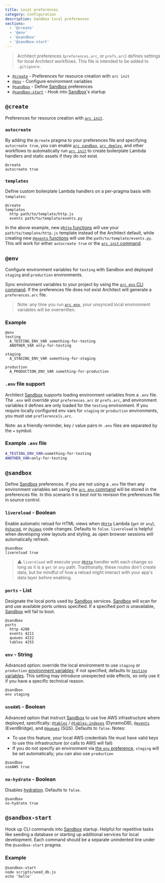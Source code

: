 ```yaml
---
title: Local preferences
category: Configuration
description: Sandbox local preferences
sections:
  - '@create'
  - '@env'
  - '@sandbox'
  - '@sandbox-start'
---
```


> Architect preferences (`preferences.arc`, or `prefs.arc`) defines settings for local Architect workflows. This file is intended to be added to `.gitignore`.

- [`@create`](#%40create) - Preferences for resource creation with `arc init`
- [`@env`](#%40env) - Configure environment variables
- [`@sandbox`](#%40sandbox) - Define [Sandbox][sandbox] preferences
- [`@sandbox-start`](#%40sandbox-start) - Hook into [Sandbox][sandbox]'s startup

## `@create`

Preferences for resource creation with [`arc init`][init].

### `autocreate`

By adding the `@create` pragma to your preferences file and specifying `autocreate true`, you can enable [`arc sandbox`][sandbox], [`arc deploy`][deploy], and other workflows to automatically run [`arc init`][init] to create boilerplate Lambda handlers and static assets if they do not exist.

```arc
@create
autocreate true
```

### `templates`

Define custom boilerplate Lambda handlers on a per-pragma basis with `templates`:

```arc
@create
templates
  http path/to/template/http.js
  events path/to/template/events.py
```

In the above example, new [`@http` functions][http] will use your `path/to/template/http.js` template instead of the Architect default, while creating new [`@events` functions][events] will use the `path/to/template/events.py`. This will work for either `autocreate true` or the [`arc init` command][init].

## `@env`

Configure environment variables for `testing` with Sandbox and deployed `staging` and `production` environments.

Sync environment variables to your project by using the [`arc env` CLI command][env]. If the preferences file does not exist Architect will generate a `preferences.arc` file.

> Note: any time you run [`arc env`][env], your unsynced local environment variables will be overwritten.

### Example

```arc
@env
testing
  A_TESTING_ENV_VAR something-for-testing
  ANOTHER_VAR only-for-testing

staging
  A_STAGING_ENV_VAR something-for-staging

production
  A_PRODUCTION_ENV_VAR something-for-production
```

### `.env` file support

Architect [Sandbox][sandbox] supports loading environment variables from a `.env` file. The `.env` will override your `preferences.arc` or `prefs.arc`, and environment variables it defines are only loaded for the `testing` environment. If you require locally configured env vars for `staging` or `production` environments, you must use `pref[erence]s.arc`.

Note: as a friendly reminder, key / value pairs in `.env` files are separated by the `=` symbol.

### Example `.env` file

```bash
A_TESTING_ENV_VAR=something-for-testing
ANOTHER_VAR=only-for-testing
```

## `@sandbox`

Define [Sandbox][sandbox] preferences. If you are not using a `.env` file then any environment variables set using the [`arc env` command][env] will be stored in the preferences file. In this scenario it is best _not_ to revision the preferences file in source control.

### `livereload` - Boolean

Enable automatic reload for HTML views when [`@http`][http] Lambda (`get` or `any`), [`@shared`][shared], or [`@views`][views] code changes. Defaults to `false`. `livereload` is helpful when developing view layouts and styling, as open browser sessions will automatically refresh.

```arc
@sandbox
livereload true
```

> ⚠️ `livereload` will execute your [`@http`][http] handler with each change so long as it is a `get` or `any` path. Traditionally, these routes don't create data, but be mindful of how a reload might interact with your app's data layer before enabling.

### `ports` - List

Designate the local ports used by [Sandbox][sandbox] services. [Sandbox][sandbox] will scan for and use available ports unless specified. If a specified port is unavailable, [Sandbox][sandbox] will fail to boot.

```arc
@sandbox
ports
  http 4200
  events 4211
  queues 4222
  tables 4255
```

### `env` - String

Advanced option: override the local environment to use `staging` or `production` [environment variables][env]; if not specified, defaults to [`testing` variables](#%40env). This setting may introduce unexpected side effects, so only use it if you have a specific technical reason.

```arc
@sandbox
env staging
```

### `useAWS` - Boolean

Advanced option that instruct [Sandbox][sandbox] to use live AWS infrastructure where deployed, specifically: [`@tables`][tables] / [`@tables-indexes`][indexes] (DynamoDB), [`@events`][events] (EventBridge), and [`@queues`][queues] (SQS). Defaults to `false`. Notes:
- To use this feature, your local AWS credentials file must have valid keys to use this infrastructure (or calls to AWS will fail)
- If you do not specify an environment via [the `env` preference](#env---string), `staging` will be set automatically; you can also use `production`

```arc
@sandbox
useAWS true
```

### `no-hydrate` - Boolean

Disables [hydration][hydrate]. Defaults to `false`.

```arc
@sandbox
no-hydrate true
```

## `@sandbox-start`

Hook up CLI commands into [Sandbox][sandbox] startup. Helpful for repetitive tasks like seeding a database or starting up additional services for local development. Each command should be a separate unindented line under the `@sandbox-start` pragma.


### Example

```arc
@sandbox-start
node scripts/seed_db.js
echo 'hello'
```

[deploy]: ../cli/deploy
[env]: ../cli/env
[hydrate]: ../cli/hydrate
[init]: ../cli/init
[sandbox]: ../cli/sandbox
[events]: ../project-manifest/events
[http]: ../project-manifest/http
[indexes]: ../project-manifest/tables-indexes
[queues]: ../project-manifest/queues
[shared]: ../project-manifest/shared
[tables]: ../project-manifest/tables
[views]: ../project-manifest/views
